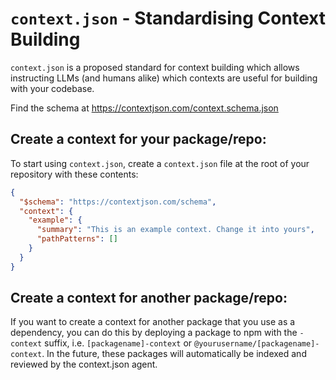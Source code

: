 # `context.json` - Standardising Context Building

`context.json` is a proposed standard for context building which allows instructing LLMs (and humans alike) which contexts are useful for building with your codebase.

Find the schema at https://contextjson.com/context.schema.json

## Create a context for your package/repo:

To start using `context.json`, create a `context.json` file at the root of your repository with these contents:

```json
{
  "$schema": "https://contextjson.com/schema",
  "context": {
    "example": {
      "summary": "This is an example context. Change it into yours",
      "pathPatterns": []
    }
  }
}
```

## Create a context for another package/repo:

If you want to create a context for another package that you use as a dependency, you can do this by deploying a package to npm with the `-context` suffix, i.e. `[packagename]-context` or `@yourusername/[packagename]-context`. In the future, these packages will automatically be indexed and reviewed by the context.json agent.
